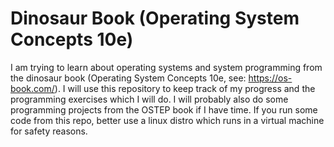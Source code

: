 # Dinosaur Book (Operating System Concepts 10e)

I am trying to learn about operating systems and system programming from the dinosaur book (Operating System Concepts 10e, see: https://os-book.com/). I will use this repository to keep track of my progress and the programming exercises which I will do. I will probably also do some programming projects from the OSTEP book if I have time. If you run some code from this repo, better use a linux distro which runs in a virtual machine for safety reasons.


